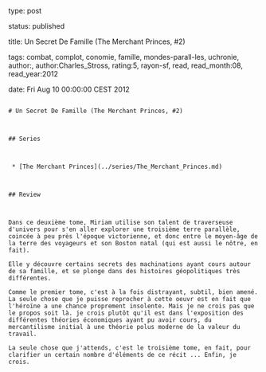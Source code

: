 type: post
status: published
title: Un Secret De Famille (The Merchant Princes, #2)
tags:  combat,  complot,  conomie,  famille,  mondes-parall-les,  uchronie, author:, author:Charles_Stross, rating:5, rayon-sf, read, read_month:08, read_year:2012
date: Fri Aug 10 00:00:00 CEST 2012
~~~~~~
# Un Secret De Famille (The Merchant Princes, #2)

## Series

 * [The Merchant Princes](../series/The_Merchant_Princes.md)

## Review

Dans ce deuxième tome, Miriam utilise son talent de traverseuse d'univers pour s'en aller explorer une troisième terre parallèle, coincée à peu près l'époque victorienne, et donc entre le moyen-âge de la terre des voyageurs et son Boston natal (qui est aussi le nôtre, en fait).  
Elle y découvre certains secrets des machinations ayant cours autour de sa famille, et se plonge dans des histoires géopolitiques très différentes.  
Comme le premier tome, c'est à la fois distrayant, subtil, bien amené. La seule chose que je puisse reprocher à cette oeuvr est en fait que l'héroïne a une chance proprement insolente. Mais je ne crois pas que le propos soit là. je crois plutôt qu'il est dans l'exposition des différentes théories économiques ayant pu avoir cours, du mercantilisme initial à une théorie polus moderne de la valeur du travail.  
La seule chose que j'attends, c'est le troisième tome, en fait, pour clarifier un certain nombre d'éléments de ce récit ... Enfin, je crois.